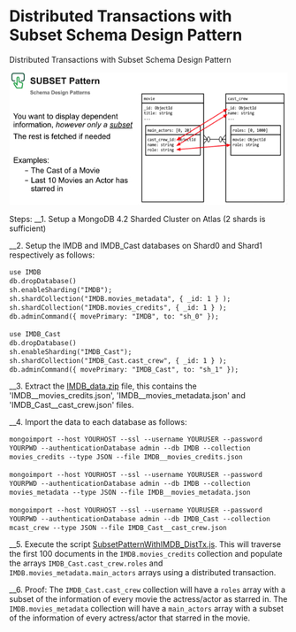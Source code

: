# Distributed Transactions with Subset Schema Design Pattern
Distributed Transactions with Subset Schema Design Pattern

![Patnter](SubsetPattern.jpg)

Steps:
__1. Setup a MongoDB 4.2 Sharded Cluster on Atlas (2 shards is sufficient)

__2. Setup the IMDB and IMDB_Cast databases on Shard0 and Shard1 respectively as follows: 
```
use IMDB
db.dropDatabase()
sh.enableSharding("IMDB");
sh.shardCollection("IMDB.movies_metadata", { _id: 1 } );
sh.shardCollection("IMDB.movies_credits", { _id: 1 } );
db.adminCommand({ movePrimary: "IMDB", to: "sh_0" });

use IMDB_Cast
db.dropDatabase()
sh.enableSharding("IMDB_Cast");
sh.shardCollection("IMDB_Cast.cast_crew", { _id: 1 } );
db.adminCommand({ movePrimary: "IMDB_Cast", to: "sh_1" });
```
__3. Extract the [IMDB_data.zip](IMDB_data.zip) file, this contains the 'IMDB__movies_credits.json', 'IMDB__movies_metadata.json' and 'IMDB_Cast__cast_crew.json' files.

__4. Import the data to each database as follows:
```
mongoimport --host YOURHOST --ssl --username YOURUSER --password YOURPWD --authenticationDatabase admin --db IMDB --collection movies_credits --type JSON --file IMDB__movies_credits.json

mongoimport --host YOURHOST --ssl --username YOURUSER --password YOURPWD --authenticationDatabase admin --db IMDB --collection movies_metadata --type JSON --file IMDB__movies_metadata.json

mongoimport --host YOURHOST --ssl --username YOURUSER --password YOURPWD --authenticationDatabase admin --db IMDB_Cast --collection mcast_crew --type JSON --file IMDB_Cast__cast_crew.json
```

__5. Execute the script [SubsetPatternWithIMDB_DistTx.js](SubsetPatternWithIMDB_DistTx.js). This will traverse the first 100 documents in the `IMDB.movies_credits` collection and populate the arrays `IMDB_Cast.cast_crew.roles` and `IMDB.movies_metadata.main_actors` arrays using a distributed transaction.

__6. Proof: The `IMDB_Cast.cast_crew` collection will have a `roles` array with a subset of the information of every movie the actress/actor as starred in. The `IMDB.movies_metadata` collection will have a `main_actors` array with a subset of the information of every actress/actor that starred in the movie.